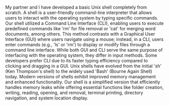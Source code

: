 My partner and I have developed a basic Unix shell completely from scratch. A shell is a user-friendly command-line interpreter that allows users to interact with the operating system by typing specific commands. Our shell utilized a Command Line Interface (CLI), enabling users to execute predefined commands like 'rm' for file removal or 'cat' for merging word documents, among others. This method contrasts with a Graphical User Interface (GUI) where users navigate using a mouse; instead, in a CLI, users enter commands (e.g., 'ls' or 'rm') to display or modify files through a command line interface. While both GUI and CLI serve the same purpose of interfacing with the operating system, they differ in input methods. Some developers prefer CLI due to its faster typing efficiency compared to clicking and dragging in a GUI. Unix shells have evolved from the initial 'sh' (Ken Thompson's shell) to the widely used 'Bash' (Bourne Again Shell) today. Modern versions of shells exhibit improved memory management and enhanced functionality. Our shell is a simplified version that efficiently handles memory leaks while offering essential functions like folder creation, writing, reading, opening, and removal, terminal printing, directory navigation, and system location display.

